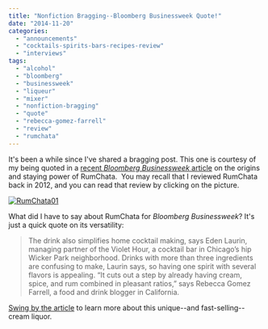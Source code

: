 ```yaml
---
title: "Nonfiction Bragging--Bloomberg Businessweek Quote!"
date: "2014-11-20"
categories:
  - "announcements"
  - "cocktails-spirits-bars-recipes-review"
  - "interviews"
tags:
  - "alcohol"
  - "bloomberg"
  - "businessweek"
  - "liqueur"
  - "mixer"
  - "nonfiction-bragging"
  - "quote"
  - "rebecca-gomez-farrell"
  - "review"
  - "rumchata"
---
```


It's been a while since I've shared a bragging post. This one is courtesy of my being quoted in a [recent _Bloomberg Businessweek_ article](http://www.businessweek.com/articles/2014-10-09/rumchatas-success-is-game-changer-among-cream-liqueurs "RumChata's Success") on the origins and staying power of RumChata.  You may recall that I reviewed RumChata back in 2012, and you can read that review by clicking on the picture.

[![RumChata01](https://d2ypg8o05lff0b.cloudfront.net/wp-content/uploads/sites/3/2014/11/RumChata01-200x300.jpg)](/blog/2012/11/rumchata/)

What did I have to say about RumChata for _Bloomberg Businessweek_? It's just a quick quote on its versatility:

> The drink also simplifies home cocktail making, says Eden Laurin, managing partner of the Violet Hour, a cocktail bar in Chicago’s hip Wicker Park neighborhood. Drinks with more than three ingredients are confusing to make, Laurin says, so having one spirit with several flavors is appealing. “It cuts out a step by already having cream, spice, and rum combined in pleasant ratios,” says Rebecca Gomez Farrell, a food and drink blogger in California.

[Swing by the article](http://www.businessweek.com/articles/2014-10-09/rumchatas-success-is-game-changer-among-cream-liqueurs "RumChata's Success") to learn more about this unique--and fast-selling--cream liquor.
